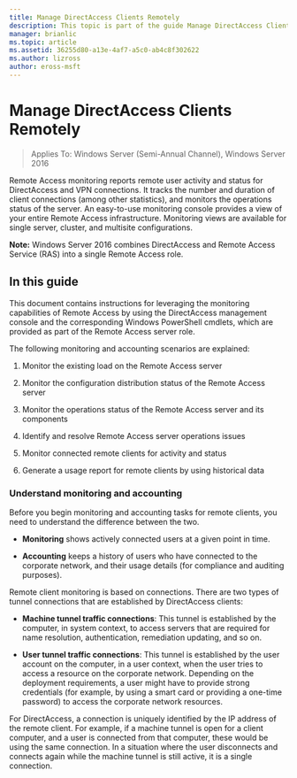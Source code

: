 ```yaml
---
title: Manage DirectAccess Clients Remotely
description: This topic is part of the guide Manage DirectAccess Clients Remotely in Windows Server 2016.
manager: brianlic
ms.topic: article
ms.assetid: 36255d80-a13e-4af7-a5c0-ab4c8f302622
ms.author: lizross
author: eross-msft
---
```

# Manage DirectAccess Clients Remotely

>Applies To: Windows Server (Semi-Annual Channel), Windows Server 2016

Remote Access monitoring reports remote user activity and status for DirectAccess and VPN connections. It tracks the number and duration of client connections (among other statistics), and monitors the operations status of the server. An easy-to-use monitoring console provides a view of your entire Remote Access infrastructure. Monitoring views are available for single server, cluster, and multisite configurations.

**Note:** Windows Server 2016 combines DirectAccess and Remote Access Service (RAS) into a single Remote Access role.

## In this guide
This document contains instructions for leveraging the monitoring capabilities of Remote Access by using the DirectAccess management console and the corresponding Windows PowerShell cmdlets, which are provided as part of the Remote Access server role.

The following monitoring and accounting scenarios are explained:

1.  Monitor the existing load on the Remote Access server

2.  Monitor the configuration distribution status of the Remote Access server

3.  Monitor the operations status of the Remote Access server and its components

4.  Identify and resolve Remote Access server operations issues

5.  Monitor connected remote clients for activity and status

6.  Generate a usage report for remote clients by using historical data

### Understand monitoring and accounting
Before you begin monitoring and accounting tasks for remote clients, you need to understand the difference between the two.

-   **Monitoring** shows actively connected users at a given point in time.

-   **Accounting** keeps a history of users who have connected to the corporate network, and their usage details (for compliance and auditing purposes).

Remote client monitoring is based on connections. There are two types of tunnel connections that are established by DirectAccess clients:

-   **Machine tunnel traffic connections**: This tunnel is established by the computer, in system context, to access servers that are required for name resolution, authentication, remediation updating, and so on.

-   **User tunnel traffic connections**: This tunnel is established by the user account on the computer, in a user context, when the user tries to access a resource on the corporate network. Depending on the deployment requirements, a user might have to provide strong credentials (for example, by using a smart card or providing a one-time password) to access the corporate network resources.

For DirectAccess, a connection is uniquely identified by the IP address of the remote client. For example, if a machine tunnel is open for a client computer, and a user is connected from that computer, these would be using the same connection. In a situation where the user disconnects and connects again while the machine tunnel is still active, it is a single connection.



